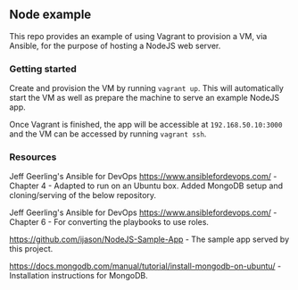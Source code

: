 ## Node example

This repo provides an example of using Vagrant to provision a VM, via Ansible, for the purpose of hosting a NodeJS web server.

### Getting started

Create and provision the VM by running `vagrant up`. This will automatically start the VM as well as prepare the machine to serve an example NodeJS app.

Once Vagrant is finished, the app will be accessible at `192.168.50.10:3000` and the VM can be accessed by running `vagrant ssh`.

### Resources

Jeff Geerling's Ansible for DevOps https://www.ansiblefordevops.com/ - Chapter 4 - Adapted to run on an Ubuntu box. Added MongoDB setup and cloning/serving of the below repository. 

Jeff Geerling's Ansible for DevOps https://www.ansiblefordevops.com/ - Chapter 6 - For converting the playbooks to use roles.

https://github.com/ijason/NodeJS-Sample-App - The sample app served by this project.

https://docs.mongodb.com/manual/tutorial/install-mongodb-on-ubuntu/ - Installation instructions for MongoDB.